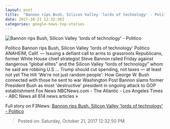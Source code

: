 ```yaml
---
layout: post
title:  "Bannon rips Bush, Silicon Valley 'lords of technology' - Politico"
date: 2017-10-21 12:32:50Z
categories: google-news-top-stories
---
```


![Bannon rips Bush, Silicon Valley 'lords of technology' - Politico](http://static.politico.com/88/59/0d45fb4449caaffd1e90f8396d6e/171021-bannon-getty-1160.jpg)

Politico Bannon rips Bush, Silicon Valley 'lords of technology' Politico ANAHEIM, Calif. — Issuing a defiant call to arms to grassroots Republicans, former White House chief strategist Steve Bannon railed Friday against dangerous “global elites” and the Silicon Valley “lords of technology” whom he said are robbing U.S ... Trump should cut spending, not taxes — at least not yet The Hill 'We're not just random people': How George W. Bush connected with those he sent to war Washington Post Bannon slams former President Bush as most 'destructive' president in ongoing attack to GOP establishment Fox News NBCNews.com - The Atlantic - Los Angeles Times - ABC News all 614 news articles »


Full story on F3News: [Bannon rips Bush, Silicon Valley 'lords of technology' - Politico](http://www.f3nws.com/n/ZKHbhF)

> Posted on: Saturday, October 21, 2017 12:32:50 PM
